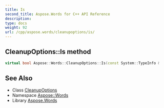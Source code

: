 ```yaml
---
title: Is
second_title: Aspose.Words for C++ API Reference
description: 
type: docs
weight: 92
url: /cpp/aspose.words/cleanupoptions/is/
---
```

## CleanupOptions::Is method




```cpp
virtual bool Aspose::Words::CleanupOptions::Is(const System::TypeInfo &target) const override
```

## See Also

* Class [CleanupOptions](../)
* Namespace [Aspose::Words](../../)
* Library [Aspose.Words](../../../)

